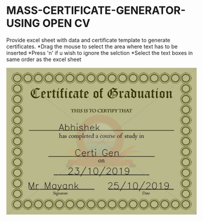 # MASS-CERTIFICATE-GENERATOR-USING OPEN CV
Provide excel sheet with data and certificate template to generate certificates.
*Drag the mouse to select the area where text has to be inserted
*Press 'n' if u wish to ignore the selction
*Select the text boxes in same order as the excel sheet

![Generated Certificate Example](./Generated/0.png)
